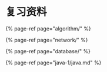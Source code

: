 # 复习资料

{% page-ref page="algorithm/" %}

{% page-ref page="network/" %}

{% page-ref page="database/" %}

{% page-ref page="java-1/java.md" %}



